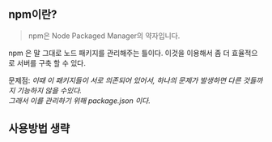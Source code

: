 ## npm이란?

> npm은 Node Packaged Manager의 약자입니다.

npm 은 말 그대로 노드 패키지를 관리해주는 틀이다.
이것을 이용해서 좀 더 효율적으로 서버를 구축 할 수 있다.

문제점: *이때 이 패키지들이 서로 의존되어 있어서, 하나의 문제가 발생하면 다른 것들까지 기능하지 않을 수있다. <br>
그래서 이를 관리하기 위해 package.json 이다.*

## 사용방법 생략
